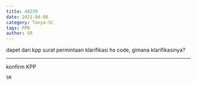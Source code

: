 ```yaml
---
title: 49239
date: 2021-04-08
category: Tanya-SC
tags: PPN
author: SR
---
```


dapet dari kpp surat permintaan klarifikasi hs code, gimana klarifikasinya?

---

konfirm KPP

`SR`
